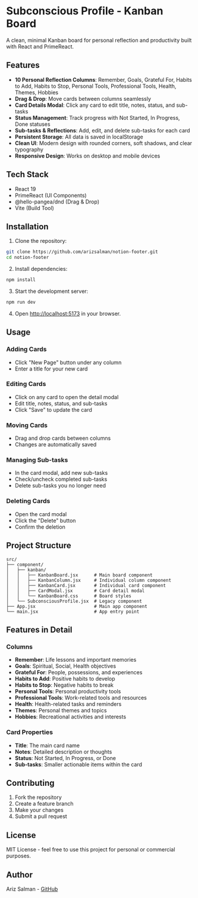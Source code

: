 # Subconscious Profile - Kanban Board

A clean, minimal Kanban board for personal reflection and productivity built with React and PrimeReact.

## Features

- **10 Personal Reflection Columns**: Remember, Goals, Grateful For, Habits to Add, Habits to Stop, Personal Tools, Professional Tools, Health, Themes, Hobbies
- **Drag & Drop**: Move cards between columns seamlessly
- **Card Details Modal**: Click any card to edit title, notes, status, and sub-tasks
- **Status Management**: Track progress with Not Started, In Progress, Done statuses
- **Sub-tasks & Reflections**: Add, edit, and delete sub-tasks for each card
- **Persistent Storage**: All data is saved in localStorage
- **Clean UI**: Modern design with rounded corners, soft shadows, and clear typography
- **Responsive Design**: Works on desktop and mobile devices

## Tech Stack

- React 19
- PrimeReact (UI Components)
- @hello-pangea/dnd (Drag & Drop)
- Vite (Build Tool)

## Installation

1. Clone the repository:

```bash
git clone https://github.com/arizsalman/notion-footer.git
cd notion-footer
```

2. Install dependencies:

```bash
npm install
```

3. Start the development server:

```bash
npm run dev
```

4. Open [http://localhost:5173](http://localhost:5173) in your browser.

## Usage

### Adding Cards

- Click "New Page" button under any column
- Enter a title for your new card

### Editing Cards

- Click on any card to open the detail modal
- Edit title, notes, status, and sub-tasks
- Click "Save" to update the card

### Moving Cards

- Drag and drop cards between columns
- Changes are automatically saved

### Managing Sub-tasks

- In the card modal, add new sub-tasks
- Check/uncheck completed sub-tasks
- Delete sub-tasks you no longer need

### Deleting Cards

- Open the card modal
- Click the "Delete" button
- Confirm the deletion

## Project Structure

```
src/
├── component/
│   ├── kanban/
│   │   ├── KanbanBoard.jsx      # Main board component
│   │   ├── KanbanColumn.jsx     # Individual column component
│   │   ├── KanbanCard.jsx       # Individual card component
│   │   ├── CardModal.jsx        # Card detail modal
│   │   └── KanbanBoard.css      # Board styles
│   └── SubconsciousProfile.jsx  # Legacy component
├── App.jsx                      # Main app component
└── main.jsx                     # App entry point
```

## Features in Detail

### Columns

- **Remember**: Life lessons and important memories
- **Goals**: Spiritual, Social, Health objectives
- **Grateful For**: People, possessions, and experiences
- **Habits to Add**: Positive habits to develop
- **Habits to Stop**: Negative habits to break
- **Personal Tools**: Personal productivity tools
- **Professional Tools**: Work-related tools and resources
- **Health**: Health-related tasks and reminders
- **Themes**: Personal themes and topics
- **Hobbies**: Recreational activities and interests

### Card Properties

- **Title**: The main card name
- **Notes**: Detailed description or thoughts
- **Status**: Not Started, In Progress, or Done
- **Sub-tasks**: Smaller actionable items within the card

## Contributing

1. Fork the repository
2. Create a feature branch
3. Make your changes
4. Submit a pull request

## License

MIT License - feel free to use this project for personal or commercial purposes.

## Author

Ariz Salman - [GitHub](https://github.com/arizsalman)
